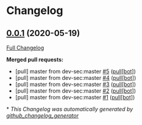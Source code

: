 # Changelog

## [0.0.1](https://github.com/NeatNerdPrime/ssl-baseline/tree/0.0.1) (2020-05-19)

[Full Changelog](https://github.com/NeatNerdPrime/ssl-baseline/compare/1.3.0...0.0.1)

**Merged pull requests:**

- \[pull\] master from dev-sec:master [\#5](https://github.com/NeatNerdPrime/ssl-baseline/pull/5) ([pull[bot]](https://github.com/apps/pull))
- \[pull\] master from dev-sec:master [\#4](https://github.com/NeatNerdPrime/ssl-baseline/pull/4) ([pull[bot]](https://github.com/apps/pull))
- \[pull\] master from dev-sec:master [\#3](https://github.com/NeatNerdPrime/ssl-baseline/pull/3) ([pull[bot]](https://github.com/apps/pull))
- \[pull\] master from dev-sec:master [\#2](https://github.com/NeatNerdPrime/ssl-baseline/pull/2) ([pull[bot]](https://github.com/apps/pull))
- \[pull\] master from dev-sec:master [\#1](https://github.com/NeatNerdPrime/ssl-baseline/pull/1) ([pull[bot]](https://github.com/apps/pull))



\* *This Changelog was automatically generated by [github_changelog_generator](https://github.com/github-changelog-generator/github-changelog-generator)*
